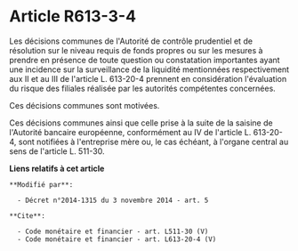 # Article R613-3-4

Les décisions communes de l'Autorité de contrôle prudentiel et de résolution sur le niveau requis de fonds propres ou sur les
mesures à prendre en présence de toute question ou constatation importantes ayant une incidence sur la surveillance de la
liquidité mentionnées respectivement aux II et au III de l'article L. 613-20-4 prennent en considération l'évaluation du
risque des filiales réalisée par les autorités compétentes concernées. 

Ces décisions communes sont motivées. 

Ces décisions communes ainsi que celle prise à la suite de la saisine de l'Autorité bancaire européenne, conformément au IV
de l'article L. 613-20-4, sont notifiées à l'entreprise mère ou, le cas échéant, à l'organe central au sens de l'article L.
511-30.

**Liens relatifs à cet article**

	**Modifié par**:

	  - Décret n°2014-1315 du 3 novembre 2014 - art. 5

	**Cite**:

	  - Code monétaire et financier - art. L511-30 (V)
	  - Code monétaire et financier - art. L613-20-4 (V)
